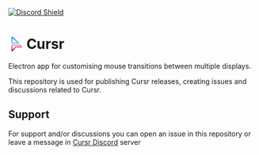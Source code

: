 [![Discord Shield](https://discordapp.com/api/guilds/886961548105515068/widget.png?style=shield)](https://discord.gg/jzuXJxYaHW)

# <img src="assets/logo.png" height="30" style="margin-bottom: -5px"/> Cursr

Electron app for customising mouse transitions between multiple displays.


This repository is used for publishing Cursr releases, creating issues and discussions related to Cursr.

## Support

For support and/or discussions you can open an issue in this repository or leave a message in [Cursr Discord](https://discord.gg/jzuXJxYaHW) server
